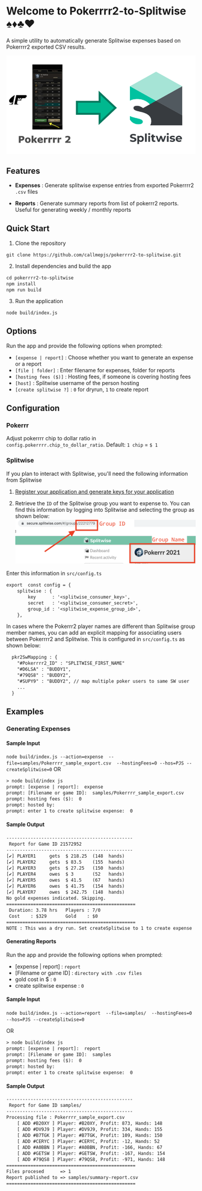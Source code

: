
# Welcome to Pokerrrr2-to-Splitwise &#9824;&#9830;&#9827;&#9829;

A simple utility to automatically generate Splitwise expenses based on Pokerrrr2 exported CSV results.

![](./assets/info.png )


## Features

* **Expenses** : Generate splitwise expense entries from exported Pokerrrr2 `.csv` files

* **Reports** : Generate summary reports from list of pokerrr2 reports. Useful for generating weekly / monthly reports

## Quick Start

1. Clone the repository

```
git clone https://github.com/callmepjs/pokerrrr2-to-splitwise.git
```

2. Install dependencies and build the app

```
cd pokerrrr2-to-splitwise
npm install
npm run build
```

3. Run the application

```
node build/index.js
```

## Options

Run the app and provide the following options when prompted:

* `[expense | report]` : Choose whether you want to generate an expense or a report
* `[file | folder]` : Enter filename for expenses, folder for reports
* `[hosting fees ($)]` : Hosting fees, if someone is covering hosting fees
* `[host]` : Splitwise username of the person hosting
* `[create splitwise ?]` : `0` for dryrun, `1` to create report

## Configuration

### Pokerrr

Adjust pokerrrr chip to dollar ratio in `config.pokerrrr.chip_to_dollar_ratio`.
Default: `1 chip` = `$ 1`

### Splitwise

If you plan to interact with Splitwise, you'll need the following information from Splitwise

  1. [Register your application and generate keys for your application](https://secure.splitwise.com/apps/new)

  2. Retrieve the `ID` of the Splitwise group you want to expense to.
    You can find this information by logging into Splitwise and selecting the group as shown below:
    !["FindSplitwiseGroup"](./assets/find_splitwise_group.png )
  
Enter this information in `src/config.ts`

```
export  const config = {
    splitwise : {
        key      : '<splitwise_consumer_key>',
        secret   : '<splitwise_consumer_secret>',
        group_id : '<splitwise_expense_group_id>',
    },
```

 In cases where the Pokerrr2 player names are different than Splitwise group member names, you can add an explicit mapping for associating users between Pokerrrr2 and Splitwise. This is configured in `src/config.ts` as shown below:

```
  pkr2SwMapping : {
    "#Pokerrrr2_ID" : "SPLITWISE_FIRST_NAME"
    "#D6LSA" : "BUDDY1",
    "#79QS8" : "BUDDY2",
    "#SUPY9" : "BUDDY2", // map multiple poker users to same SW user
    ...
  }
```  

## Examples

### Generating Expenses

#### Sample Input
`node build/index.js --action=expense  --file=samples/Pokerrrr_sample_export.csv  --hostingFees=0 --hos=PJS --createSplitwise=0`
OR
```
> node build/index js
prompt: [expense | report]:  expense
prompt: [Filename or game ID]:  samples/Pokerrrr_sample_export.csv
prompt: hosting fees ($):  0
prompt: hosted by:  
prompt: enter 1 to create splitwise expense:  0
```

#### Sample Output

```
-----------------------------------------------
 Report for Game ID 21572952
-----------------------------------------------
[✔] PLAYER1     gets  $ 218.25  (148  hands)
[✔] PLAYER2     gets  $ 83.5    (155  hands)
[✔] PLAYER3     gets  $ 27.25   (150  hands)
[✔] PLAYER4     owes  $ 3       (52   hands)
[✔] PLAYER5     owes  $ 41.5    (67   hands)
[✔] PLAYER6     owes  $ 41.75   (154  hands)
[✔] PLAYER7     owes  $ 242.75  (148  hands)
No gold expenses indicated. Skipping.
================================================
 Duration: 3.78 hrs   Players : 7/0
 Cost    : $329       Gold    : $0
================================================
NOTE : This was a dry run. Set createSplitwise to 1 to create expense
```

#### Generating Reports

Run the app and provide the following options when prompted:

* [expense | report] : `report`
* [Filename or game ID] : `directory with .csv files`
* gold cost in $ : `0`
* create splitwise expense : `0`

#### Sample Input

`node build/index.js --action=report  --file=samples/  --hostingFees=0 --hos=PJS --createSplitwise=0`

OR
```
> node build/index js
prompt: [expense | report]:  report
prompt: [Filename or game ID]:  samples
prompt: hosting fees ($):  0
prompt: hosted by:  
prompt: enter 1 to create splitwise expense:  0
```

#### Sample Output

```
-----------------------------------------------
 Report for Game ID samples/
-----------------------------------------------
Processing file : Pokerrrr_sample_export.csv
    [ ADD #B20XY ] Player: #B20XY, Profit: 873, Hands: 148
    [ ADD #DV9J9 ] Player: #DV9J9, Profit: 334, Hands: 155
    [ ADD #B7TGK ] Player: #B7TGK, Profit: 109, Hands: 150
    [ ADD #CERYC ] Player: #CERYC, Profit: -12, Hands: 52
    [ ADD #A0BBN ] Player: #A0BBN, Profit: -166, Hands: 67
    [ ADD #GETSW ] Player: #GETSW, Profit: -167, Hands: 154
    [ ADD #79QS8 ] Player: #79QS8, Profit: -971, Hands: 148
================================================
Files procesed      => 1
Report published to => samples/summary-report.csv
================================================
```
